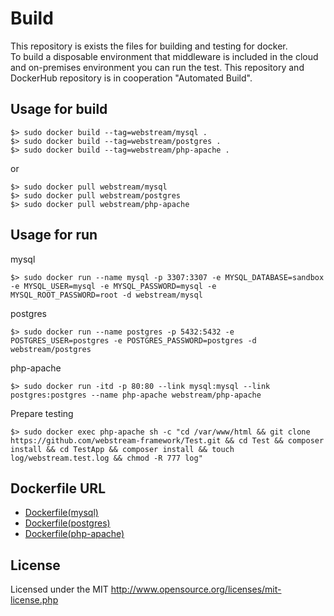 # Build
This repository is exists the files for building and testing for docker.  
To build a disposable environment that middleware is included in the cloud and on-premises environment you can run the test. This repository and DockerHub repository is in cooperation "Automated Build".

## Usage for build
```shell
$> sudo docker build --tag=webstream/mysql .
$> sudo docker build --tag=webstream/postgres .
$> sudo docker build --tag=webstream/php-apache .
```

or

```shell
$> sudo docker pull webstream/mysql
$> sudo docker pull webstream/postgres
$> sudo docker pull webstream/php-apache
```

## Usage for run
mysql
```shell
$> sudo docker run --name mysql -p 3307:3307 -e MYSQL_DATABASE=sandbox -e MYSQL_USER=mysql -e MYSQL_PASSWORD=mysql -e MYSQL_ROOT_PASSWORD=root -d webstream/mysql
```

postgres
```shell
$> sudo docker run --name postgres -p 5432:5432 -e POSTGRES_USER=postgres -e POSTGRES_PASSWORD=postgres -d webstream/postgres
```

php-apache
```shell
$> sudo docker run -itd -p 80:80 --link mysql:mysql --link postgres:postgres --name php-apache webstream/php-apache
```

Prepare testing
```shell
$> sudo docker exec php-apache sh -c "cd /var/www/html && git clone https://github.com/webstream-framework/Test.git && cd Test && composer install && cd TestApp && composer install && touch log/webstream.test.log && chmod -R 777 log"
```

## Dockerfile URL
* [Dockerfile(mysql)](https://github.com/webstream-framework/Build/blob/master/mysql/Dockerfile)
* [Dockerfile(postgres)](https://github.com/webstream-framework/Build/blob/master/postgres/Dockerfile)
* [Dockerfile(php-apache)](https://github.com/webstream-framework/Build/tree/master/php-apache)

## License
Licensed under the MIT
http://www.opensource.org/licenses/mit-license.php
